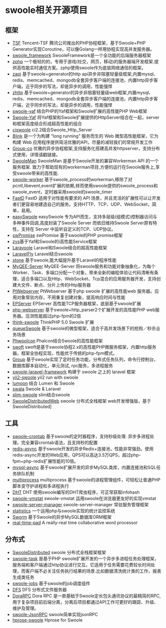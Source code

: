 # swoole相关开源项目
## 框架
* [TSF](https://github.com/tencent-php/tsf) Tencent-TSF 腾讯公司推出的PHP协程框架，基于Swoole+PHP Generator实现Coroutine，可以像Golang一样用协程实现高并发服务器。  
* [swoole_framework](https://github.com/matyhtf/framework) SwooleFramework是一个全功能的后端服务器框架   
* [zphp](https://github.com/shenzhe/zphp) 一个极轻的的，专用于游戏(社交，网页，移动)的服务器端开发框架.提供高性能实时通信方案。zphp使用swoole作为底层网络通信的框架。  
* [zapi](https://github.com/keaixiaou/zapi) 基于swoole+generator的http api异步非阻塞轻量级框架,内置mysql、redis、memcached、mongodb全套异步客户端的连接池，内置http异步客户端，近乎同步的写法，却是异步的调用，性能强悍  
* [zhttp](https://github.com/keaixiaou/zhttp) 基于swoole+generator的异步非阻塞轻量级web框架,内置mysql、redis、memcached、mongodb全套异步客户端的连接池，内置http异步客户端，近乎同步的写法，却是异步的调用，性能强悍  
* [swoole-yaf](https://github.com/LinkedDestiny/swoole-yaf) 结合PHP的Yaf框架和Swoole扩展的高性能PHP Web框架  
* [Swoole-Yaf](https://github.com/wenjun1055/swoole-yaf) 将Yaf框架和Swoole扩展提供的HttpServer结合在一起，server和框架高度结合形成超高性能的组合  
* [ciswoole](https://github.com/smalleyes/ciswoole) ci2.2结合Swoole_Http_Server  
* [Blink](https://github.com/bixuehujin/blink) 是一个为构建 “long running” 服务而生的 Web 微型高性能框架，它为构建 Web 应用程序提供简洁优雅的API，尽量的减轻我们的常规开发工作  
* [Group-co](https://github.com/fucongcong/Group-Co) 优雅的异步协程框架,支持服务化搭建高并发httpserver，支持分布式使用，详情请戳链接。  
* [SwooleMan](https://github.com/osgochina/SwooleMan) SwooleMan 是基于Swoole开发的兼容Workerman API 的一个服务框架. 致力于帮助现有的workerman项目,方便的运行在Swoole服务上,享受swoole带来的高性能.  
* [swoole-worker](https://github.com/osgochina/swoole-worker) 基于swoole_process的workerman,移除了对pcntl,libevent,event扩展的依赖,转而使用swoole提供的swoole_process和swoole_event，定时器采用swoole的swoole_timer
* [FastD](https://github.com/JanHuang/fastD) FastD 适用于对性能有要求的 API 场景，并且灵活的扩展性可以让开发者们更容易地建造自己的服务。支持HTTP、TCP、UDP、WebSocket，简单，易用。
* [easySwoole](https://github.com/kiss291323003/easyswoole) easySwoole 专为API而生，支持多层级(组模式)控制器访问与多种事件回调,高度封装了Swoole Server 而依旧维持Swoole Server原有特性，支持在 Server 中监听自定义的TCP、UDP协议。
* [swPromise](https://github.com/coooold/swPromise) swPromise 基于swoole的PHP promise框架
* [zys](https://github.com/qieangel2013/zys)基于Yaf和Swoole的i高性能Service框架
* [Laravoole](https://github.com/garveen/laravoole) Laravel和Swoole结合的超高性能框架
* [LaravelFly](https://github.com/scil/LaravelFly)  Laravel结合swoole
* [stone](https://github.com/StoneGroup/stone) 基于swoole,能大幅提升基于Laravel的程序性能
* [MyQEE-Server](https://github.com/myqee/server) MyQEE-Server 将swoole服务和功能对象抽象化，为每个 Worker、Task、多端口分配一个对象，带来全新的编程体验让代码清晰有条理，适合多端口以及Http、WebSocket、Tcp混合的应用服务器开发，支持创建大文件、断点、分片上传的Http服务器
* [PtWebserver](https://git.oschina.net/pantian/PtWebserver) PtWebserver 基于php swoole 扩展的高性能web 服务器。应用对象常驻内存，不用重复创建对象，提高响应时间与性能
* [EPServer](https://github.com/ewenlaz/epserver) EPServer 高性能TCP服务器框架，底层基于swoole扩展
* [php-webserver](https://github.com/matyhtf/php-webserver) 基于swoole+http_parser2个扩展开发的高性能PHP web服务器。压测性能超过php-fpm的2倍
* [think-swoole](https://github.com/top-think/think-swoole) ThinkPHP 5.0 Swoole 扩展
* [queueSwoole](https://github.com/kcloze/queueSwoole) 基于swoole的微型框架，适合于高并发场景下的抢购／秒杀业务场景  
* [Phwoolcon](https://github.com/phwoolcon/phwoolcon) Phalcon结合Swoole的高性能框架
* [swoft](https://github.com/stelin/swoft) swoft是基于swoole协程2.x的高性能PHP微服务框架，内置http服务器。框架全协程实现，性能优于传统的php-fpm模式。
* [Group](https://github.com/fucongcong/Group) 基于swoole实现了定时任务功能，分布式任务队列，命令行控制台，数据库脚本自动化，单元测试, rpc服务，多进程服务 
* [swoole-laravel-framework](https://github.com/chongyi/swoole-laravel-framework) 构建于 swoole 之上的 laravel 框架
* [yii2-swoole](https://github.com/lscgzwd/yii2-swoole) yii2 run with swoole
* [lumoon](https://github.com/silentred/lumoon) 结合 Lumen 和 Swoole
* [swala](https://github.com/ChieveiT/swala) Swoole & Laravel
* [slim-swoole](https://github.com/kcloze/slim-swoole) slim结合swoole
* [SwooleDistributedWeb](https://github.com/jianghua/SwooleDistributedWeb) swoole 分布式全栈框架 web开发增强版，基于SwooleDistributed]
## 工具
* [swoole-crontab](https://github.com/osgochina/swoole-crontab) 基于swoole的定时器程序，支持秒级处理. 异步多进程处理。完全兼容crontab语法，且支持秒的配置  
* [redis-async](https://github.com/swoole/redis-async) 基于swoole开发的异步Redis+连接池，性能非常强劲。使用redis-async开发的Web应用，QPS可以高达3.5万QPS，超过php-fpm+php-redis扩展性能的10倍。  
* [mysql-async](https://github.com/swoole/mysql-async) 基于swoole扩展开发的异步MySQL类库，内置连接池和SQL任务排队机制
* [multiprocess](https://github.com/kcloze/multiprocess) multiprocess 基于swoole的进程管理组件，可轻松让普通PHP脚本变守护进程和多进程执行
* [DHT](https://github.com/ylqjgm/DHT) DHT 使用swoole编写的DHT爬虫程序，可正常获取infohash
* [swoole-vmstat](https://github.com/smalleyes/swoole-vmstat) swoole-vmstat 运用swoole在浏览器更友好的实现vmstat  
* [swoole-server-manager](https://github.com/df007df/swoole-server-manager) swoole-server-manager 常驻服务管理框架  
* [statistics](https://github.com/smalleyes/statistics) 一个运用php与swoole实现的统计监控系统
* [Sworm](https://github.com/heikezy/Sworm) 基于Swoole的异步MySQL数据库ORM框架
* [real-time-pad](https://github.com/zhaohehe/real-time-pad)  A really-real time collaborative word processor     
## 分布式
* [SwooleDistributed](https://github.com/tmtbe/SwooleDistributed)  swoole 分布式全栈框架框架  
* [swoole-task](https://github.com/luxixing/swoole-task) 是基于PHP swoole扩展开发的一个异步多进程任务处理框架，服务端和客户端通过http协议进行交互。它适用于任务需要花费较长时间处理，而客户端不必关注任务执行结果的场景.比如数据清洗统计类的工作，报表生成类任务  
* [swoole-jobs](https://github.com/kcloze/swoole-jobs) 基于swoole的job调度组件
* [DFS](https://github.com/qieangel2013/dfs) DFS 分布式文件服务器
* [DoraRPC](https://github.com/xcl3721/Dora-RPC) Dora RPC 是一款基础于Swoole定长包头通讯协议的最精简的RPC, 用于复杂项目前后端分离，分离后项目都通过API工作可更好的跟踪、升级、维护及管理。
* [swoole-JsonRPC](https://github.com/smalleyes/swoole-JsonRPC) swoole简单实现jsonRPC
* [hprose-swoole](https://github.com/hprose/hprose-swoole) Hprose for Swoole                   
